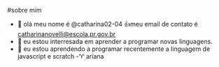 #sobre mim
- 👋 olá meu nome é @catharina02-04
:+1:meu email de contato é catharinanovelli@escola.pr.gov.br
- 👀 eu estou interresada em aprender a programar novas linguagens.
- 🌱 eu estou aprendendo a programar recentemente a linguagem de javascript e scratch
-♈ ariana 

